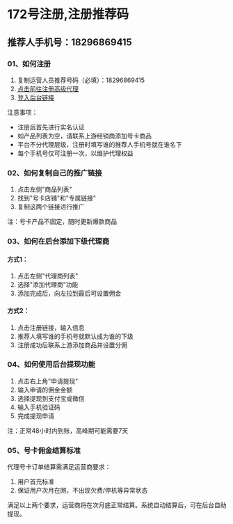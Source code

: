 # 172号注册,注册推荐码

## 推荐人手机号：18296869415

### 01、如何注册

1. 复制运营人员推荐号码（必填）：18296869415
2. [点击前往注册高级代理](https://haoka.lot-ml.com/plugreg.html?agentid=90925)
3. [登入后台链接](https://haoka.lot-ml.com/plug/index.php?c=index&a=login)

注意事项：
- 注册后首先进行实名认证
- 如产品列表为空，请联系上游经销商添加号卡商品
- 平台不分代理层级，注册时填写谁的推荐人手机号就在谁名下
- 每个手机号仅可注册一次，以维护代理权益

### 02、如何复制自己的推广链接

1. 点击左侧"商品列表"
2. 找到"号卡店铺"和"专属链接"
3. 复制这两个链接进行推广

注：号卡产品不固定，随时更新爆款商品


### 03、如何在后台添加下级代理商

#### 方式1：
1. 点击左侧"代理商列表"
2. 选择"添加代理商"功能
3. 添加完成后，向左拉到最后可设置佣金

#### 方式2：
1. 点击注册链接，输入信息
2. 推荐人填写谁的手机号就默认成为谁的下级
3. 注册成功后联系上游添加商品并设置分佣

### 04、如何使用后台提现功能

1. 点击右上角"申请提现"
2. 输入申请的佣金金额
3. 选择提现到支付宝或微信
4. 输入手机验证码
5. 完成提现申请

注：正常48小时内到账，高峰期可能需要7天

### 05、号卡佣金结算标准

代理号卡订单结算需满足运营商要求：

1. 用户首充标准
2. 保证用户次月在网，不出现欠费/停机等异常状态

满足以上两个要求，运营商将在次月底正常结算。系统自动结算后，可在后台自助提现。